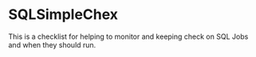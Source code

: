 # SQLSimpleChex
This is a checklist for helping to monitor and keeping check on SQL Jobs and when they should run.
